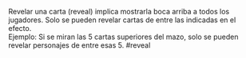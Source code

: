 Revelar una carta (reveal) implica mostrarla boca arriba a todos los jugadores. Solo se pueden revelar cartas de entre las indicadas en el efecto.  
Ejemplo: Si se miran las 5 cartas superiores del mazo, solo se pueden revelar personajes de entre esas 5.
#reveal